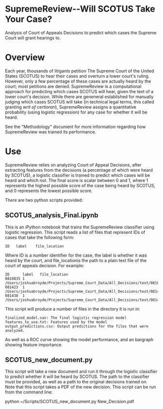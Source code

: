 # SupremeReview--Will SCOTUS Take Your Case?
Analysis of Court of Appeals Decisions to predict which cases the Supreme Court will grant hearings to.

# Overview
Each year, thousands of litigants petition The Supreme Court of the United States (SCOTUS) to hear their cases and overturn a lower court's ruling. However, only a few percentage of these cases are actually heard by the court; most petitions are denied. SupremeReview is a computational approach for predicting which cases SCOTUS will hear, given the text of a lower court's decision. While there are geneneral established for manually judging which cases SCOTUS will take (in technical legal terms, this called granting *writ of certiorari*), SupremeReview assigns a quantitative probability (using logistic regression) for any case for whether it will be heard.

See the "Methodology" document for more information regarding how SupremeReview was trained its performance.

# Use
SupremeReview relies on analyzing Court of Appeal Decisions, after extracting features from the decisions (a percentage of which were heard by SCOTUS), a logistic classifier is trained to predict which cases will be heard and which not. The final score is scalar between 0 and 1, where 1 represents the highest possible score of the case being heard by SCOTUS, and 0 represents the lowest possible score.

There are two python scripts provided:
## SCOTUS_analysis_Final.ipynb
This is an iPython notebook that trains the SupremeReview classifier using logistic regression. This script reads  a list of files that represent IDs of cases that take the following form:

    ID   label    file_location

Where ID is a number identifier for the case, the label is whether it was heard by the court, and  file_locationis the path to a plain text file of the court of appeals decision. For example:

    ID      label   file_location
    0810835 1       /Users/joshuabroyde/Projects/Supreme_Court_Data/All_Decisions/text/0810835.txt
    081423  1       /Users/joshuabroyde/Projects/Supreme_Court_Data/All_Decisions/text/081423.txt
    081438  1       /Users/joshuabroyde/Projects/Supreme_Court_Data/All_Decisions/text/081438.txt

This script will produce a number of files in the directory it is run in:
    
    finalized_model.sav: The final logistic regression model
    features_to_use.txt: Features used by the model
    output_predictions.csv: Output predictions for the files that were analyzed.
    
As well as a ROC curve showing the model performance, and an bargraph showing feature importance.

## SCOTUS_new_document.py

This script will take a new document and run it through the logistic classifier to predict whether it will be heard by SCOTUS. The path to the classifier must be provided, as well as a path to the original decisions trained on. Note that this script takes a PDF of the new decision. This script can be run from the command line:

   python ~/Scripts/SCOTUS_new_document.py New_Decision.pdf


